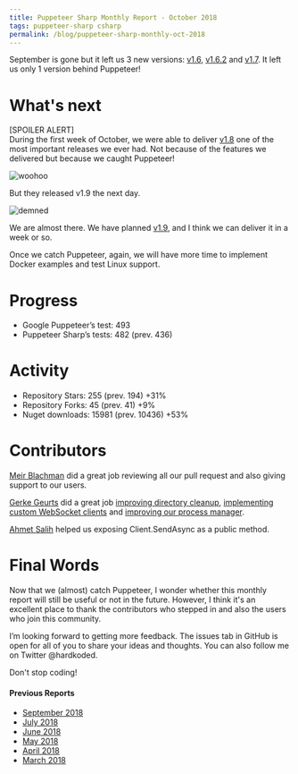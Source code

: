 ```yaml
---
title: Puppeteer Sharp Monthly Report - October 2018
tags: puppeteer-sharp csharp
permalink: /blog/puppeteer-sharp-monthly-oct-2018
---
```

 
September is gone but it left us 3 new versions: [v1.6](https://github.com/hardkoded/puppeteer-sharp/releases/tag/v1.6), [v1.6.2](https://github.com/hardkoded/puppeteer-sharp/releases/tag/v.1.6.2) and [v1.7](https://github.com/hardkoded/puppeteer-sharp/releases/tag/v1.7). It left us only 1 version behind Puppeteer!

# What's next
[SPOILER ALERT]  
During the first week of October, we were able to deliver  [v1.8](https://github.com/hardkoded/puppeteer-sharp/releases/tag/v1.8) one of the most important releases we ever had. Not because of the features we delivered but because we caught Puppeteer!

![woohoo](https://media3.giphy.com/media/l3q2K2I2vCZqvaqoE/giphy.gif?cid=3640f6095bbc93e441752f4a6fcfe876)

But they released v1.9 the next day.

![demned](https://66.media.tumblr.com/44ec508988cce30877b60372cf648035/tumblr_nab8jeCDIW1tv4k5po1_400.gif)

We are almost there. We have planned [v1.9](https://github.com/hardkoded/puppeteer-sharp/projects/26), and I think we can deliver it in a week or so.

Once we catch Puppeteer, again, we will have more time to implement Docker examples and test Linux support.

# Progress

* Google Puppeteer’s test: 493
* Puppeteer Sharp’s tests: 482 (prev. 436)

# Activity 

* Repository Stars: 255 (prev. 194) +31%
* Repository Forks: 45 (prev. 41) +9%
* Nuget downloads: 15981 (prev. 10436) +53%

# Contributors

[Meir Blachman](https://www.twitter.com/MeirBlachman) did a great job reviewing all our pull request and also giving support to our users.

[Gerke Geurts](https://github.com/ggeurts) did a great job [improving directory cleanup](https://github.com/hardkoded/puppeteer-sharp/pull/544), [implementing custom WebSocket clients](https://github.com/hardkoded/puppeteer-sharp/pull/574) and [improving our process manager](https://github.com/hardkoded/puppeteer-sharp/pull/585).

[Ahmet Salih](https://github.com/asalih) helped us exposing Client.SendAsync as a public method.

# Final Words

Now that we (almost) catch Puppeteer, I wonder whether this monthly report will still be useful or not in the future. However, I think it's an excellent place to thank the contributors who stepped in and also the users who join this community.

I’m looking forward to getting more feedback. The issues tab in GitHub is open for all of you to share your ideas and thoughts. You can also follow me on Twitter @hardkoded.

Don't stop coding!

#### Previous Reports
 * [September 2018](https://www.hardkoded.com/blog/puppeteer-sharp-monthly-sep-2018)
 * [July 2018](https://www.hardkoded.com/blog/puppeteer-sharp-monthly-jul-2018)
 * [June 2018](https://www.hardkoded.com/blog/puppeteer-sharp-monthly-jun-2018)
 * [May 2018](https://www.hardkoded.com/blogs/puppeteer-sharp-monthly-may-2018)
 * [April 2018](https://www.hardkoded.com/blogs/puppeteer-sharp-monthly-april-2018)
 * [March 2018](https://www.hardkoded.com/blogs/puppeteer-sharp-monthly-march-2018)



